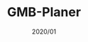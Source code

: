 ---
title: "GMB-Planer"
description: "Easily manage your everyday school life at Mosbacher Berg."
image: ""
link: "https://play.google.com/store/apps/details?id=com.koenidv.gmbplanner"
tags: ["Android Native"]
date: "2020/01"
category: "tools"
---
